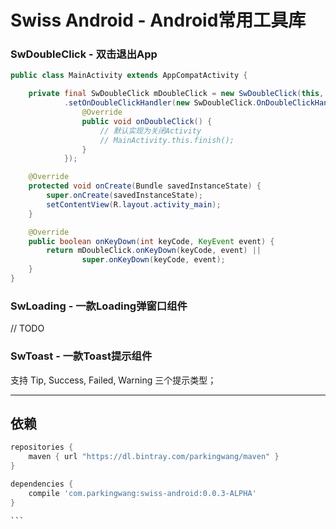 # Swiss Android - Android常用工具库

### SwDoubleClick - 双击退出App

```java
public class MainActivity extends AppCompatActivity {

    private final SwDoubleClick mDoubleClick = new SwDoubleClick(this, "再按一次原地爆炸")
            .setOnDoubleClickHandler(new SwDoubleClick.OnDoubleClickHandler() {
                @Override
                public void onDoubleClick() {
                    // 默认实现为关闭Activity
                    // MainActivity.this.finish();
                }
            });

    @Override
    protected void onCreate(Bundle savedInstanceState) {
        super.onCreate(savedInstanceState);
        setContentView(R.layout.activity_main);
    }

    @Override
    public boolean onKeyDown(int keyCode, KeyEvent event) {
        return mDoubleClick.onKeyDown(keyCode, event) ||
                super.onKeyDown(keyCode, event);
    }
}
```

### SwLoading - 一款Loading弹窗口组件

// TODO

### SwToast - 一款Toast提示组件

支持 Tip, Success, Failed, Warning 三个提示类型；

----

## 依赖

````gradle
repositories {
    maven { url "https://dl.bintray.com/parkingwang/maven" }
}

dependencies {
    compile 'com.parkingwang:swiss-android:0.0.3-ALPHA'
}

```